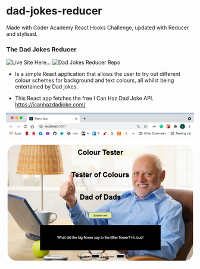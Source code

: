 # dad-jokes-reducer

Made with Coder Academy React Hooks Challenge,
updated with Reducer and stylised.

### The Dad Jokes Reducer

![Live Site Here...](https://zen-northcutt-819cac.netlify.app/)
![Dad Jokes Reducer Repo](https://github.com/leberSmeaton/dad-jokes-reducer)

- Is a simple React application that allows the user to try out different colour schemes for background and text colours, all whilst being entertained by Dad jokes.

- This React app fetches the free I Can Haz Dad Joke API.
  https://icanhazdadjoke.com/

![Dad jokes screenshot](./src/images/screenshot1.png)

